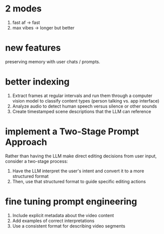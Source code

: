 #  2 modes 
1. fast af -> fast 
2. max vibes -> longer but better


# new features 

preserving memory with user chats / prompts.


# better indexing

1. Extract frames at regular intervals and run them through a computer vision model to classify content types (person talking vs. app interface)
2. Analyze audio to detect human speech versus silence or other sounds
3. Create timestamped scene descriptions that the LLM can reference


#  implement a Two-Stage Prompt Approach
Rather than having the LLM make direct editing decisions from user input, consider a two-stage process:

1. Have the LLM interpret the user's intent and convert it to a more structured format
2. Then, use that structured format to guide specific editing actions

# fine tuning prompt engineering
1. Include explicit metadata about the video content
2. Add examples of correct interpretations
3. Use a consistent format for describing video segments